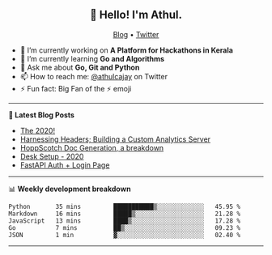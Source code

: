 <h2 align="center">👋 Hello! I'm Athul.</h2>
<p align="center">
  <a href="https://blog.athulcyriac.xyz">Blog</a> •
  <a href="https://twitter.com/athulcajay">Twitter</a>
</p>


- 🔭 I’m currently working on **A Platform for Hackathons in Kerala**
- 🌱 I’m currently learning **Go and Algorithms**
- 💬 Ask me about **Go, Git and Python**
- 📫 How to reach me: [@athulcajay](https://twitter.com/athulcajay) on Twitter
- ⚡ Fun fact: Big Fan of the :zap: emoji

-------

**📝 Latest Blog Posts**

<!-- BLOG-POST-LIST:START -->
- [The 2020!](https://blog.athulcyriac.xyz/2020/)
- [Harnessing Headers; Building a Custom Analytics Server](https://blog.athulcyriac.xyz/analytics_from_scratch/)
- [HoppScotch Doc Generation, a breakdown](https://blog.athulcyriac.xyz/hopp-gen/)
- [Desk Setup - 2020](https://blog.athulcyriac.xyz/desk-2020/)
- [FastAPI Auth + Login Page](https://blog.athulcyriac.xyz/fastapi-auth/)
<!-- BLOG-POST-LIST:END -->

-------

📊 **Weekly development breakdown**
<!--START_SECTION:waka-->
```text
Python       35 mins         ███████████▒░░░░░░░░░░░░░   45.95 % 
Markdown     16 mins         █████▒░░░░░░░░░░░░░░░░░░░   21.28 % 
JavaScript   13 mins         ████▒░░░░░░░░░░░░░░░░░░░░   17.28 % 
Go           7 mins          ██▒░░░░░░░░░░░░░░░░░░░░░░   09.23 % 
JSON         1 min           ▓░░░░░░░░░░░░░░░░░░░░░░░░   02.40 % 
```
<!--END_SECTION:waka-->

-------
